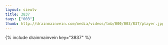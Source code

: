 ```yaml
--- 
layout: sieutv
title: 3837
tags: ["003"]
thumb: http://drainmainvein.com/media/videos/tmb/000/003/837/player.jpg
---
```

{% include drainmainvein key="3837" %} 
